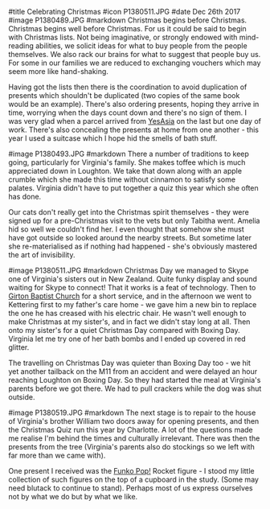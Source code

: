 #title Celebrating Christmas
#icon P1380511.JPG
#date Dec 26th 2017
#image P1380489.JPG
#markdown
Christmas begins before Christmas. Christmas begins well before Christmas.
For us it could be said to begin with Christmas lists. Not being imaginative, or
strongly endowed with mind-reading abilities, we solicit ideas for what to buy
people from the people themselves. We also rack our brains for what to suggest
that people buy us. For some in our families we are reduced to exchanging
vouchers which may seem more like hand-shaking.

Having got the lists then there is the coordination to avoid duplication of
presents which shouldn't be duplicated (two copies of the same book would be an
example). There's also ordering presents, hoping they arrive in time, worrying
when the days count down and there's no sign of them. I was very glad when a
parcel arrived from [YesAsia](https://www.yesasia.com/global/en/home.html) on the last but one day of work. There's also
concealing the presents at home from one another - this year I used a suitcase
which I hope hid the smells of bath stuff.

#image P1380493.JPG
#markdown
There a number of traditions to keep going, particularly for Virginia's family.
She makes toffee which is much appreciated down in Loughton. We take that down
along with an apple crumble which she made this time without cinnamon to
satisfy some palates. Virginia didn't have to put together a quiz this year
which she often has done.

Our cats don't really get into the Christmas spirit themselves - they were
signed up for a pre-Christmas visit to the vets but only Tabitha went. Amelia
hid so well we couldn't find her. I even thought that somehow she must have
got outside so looked around the nearby streets. But sometime later she
re-materialised as if nothing had happened - she's obviously mastered the art
of invisibility.

#image P1380511.JPG
#markdown
Christmas Day we managed
to Skype one of Virginia's sisters out in New Zealand. Quite funky display and
sound waiting for Skype to connect! That it works is a feat of technology.
Then to [Girton Baptist Church](http://www.girtonbaptistchurch.org.uk/) for a short service, and in the
afternoon we went to Kettering first to my father's care home - we gave him a new
bin to replace the one he has creased with his electric chair. He wasn't well
enough to make Christmas at my sister's, and in fact we didn't stay long at all.
Then onto my sister's for a quiet Christmas Day compared with Boxing Day.
Virginia let me try one of her bath bombs and I ended up covered in red glitter.

The
travelling on Christmas Day was quieter than Boxing Day too - we hit yet another
tailback on the M11 from an accident and were delayed an hour reaching
Loughton on Boxing Day. So they had started
the meal at Virginia's parents before we got there. We had to pull crackers
while the dog was shut outside.

#image P1380519.JPG
#markdown
The next stage is to repair to the house of Virginia's brother William two doors
away for opening presents, and then the Christmas Quiz run this year by Charlotte.
A lot of the questions made me realise I'm behind the times and culturally irrelevant.
There was then the presents from the tree (Virginia's parents also do stockings
so we left with far more than we came with).

One present I received was the [Funko Pop!](https://www.funko.com/products/all/brands/pop) Rocket figure - I stood my little
collection of such figures on the top of a cupboard in the study. (Some may need
blutack to continue to stand).  Perhaps
most of us express ourselves not by what we do but by what we like.
